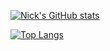 [![Nick's GitHub stats](https://github-readme-stats.vercel.app/api?username=delaguardianick)](https://github.com/anuraghazra/github-readme-stats)

[![Top Langs](https://github-readme-stats.vercel.app/api/top-langs/?username=delaguardianick&size_weight=0.5&count_weight=0.5&show_icons=true&hide=TeX&theme=nightowl&layout=compact)](https://github.com/anuraghazra/github-readme-stats)
